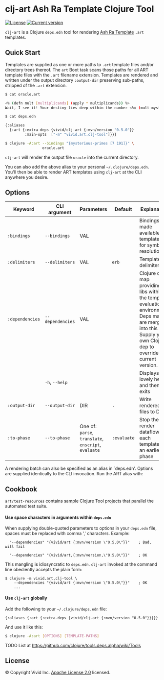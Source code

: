 # clj-art Ash Ra Template Clojure Tool 



[![License](https://img.shields.io/badge/license-Apache%202-blue.svg?style=flat-square)](LICENSE.txt)
[![Current version](https://img.shields.io/clojars/v/vivid/clj-art.svg?color=blue&style=flat-square)](https://clojars.org/vivid/clj-art)

`clj-art` is a Clojure `deps.edn` tool for rendering [Ash Ra Template](https://github.com/vivid-inc/ash-ra-template) `.art` templates.



## Quick Start


Templates are supplied as one or more paths to `.art` template files and/or
directory trees thereof.
The `art` Boot task scans those paths for all ART template files with the `.art`
filename extension.
Templates are rendered and written under the output directory `:output-dir`
preserving sub-paths, stripped of the `.art` extension.

```sh
$ cat oracle.art

<% (defn mult [multiplicands] (apply * multiplicands)) %>
Wait, I see it! Your destiny lies deep within the number <%= (mult mysterious-primes) %>.

$ cat deps.edn

{:aliases
  {:art {:extra-deps {vivid/clj-art {:mvn/version "0.5.0"}}
         :main-opts  ["-m" "vivid.art.clj-tool"]}}}

$ clojure -A:art --bindings "{mysterious-primes [7 191]}" \
                 oracle.art
```
`clj-art` will render the output file `oracle` into the current directory.

You can also add the above alias to your personal `~/.clojure/deps.edn`.
You'll then be able to render ART templates using `clj-art` at the CLI anywhere you desire.



## Options


| Keyword | CLI argument | Parameters | Default | Explanation |
| --- | --- | --- | --- | --- |
| `:bindings` | `--bindings` | VAL | | Bindings made available to templates for symbol resolution |
| `:delimiters` | `--delimiters` | VAL | `erb` | Template delimiters |
| `:dependencies` | `--dependencies` | VAL | | Clojure deps map providing libs within the template evaluation environment. Deps maps are merged into this one. Supply your own Clojure dep to override the current version. |
| | `-h`, `--help` | | | Displays lovely help and then exits |
| `:output-dir` | `--output-dir` | DIR | `.` | Write rendered files to DIR |
| `:to-phase` | `--to-phase` | One of: `parse`, `translate`, `enscript`, `evaluate` | `:evaluate` | Stop the render dataflow on each template at an earlier phase |

A rendering batch can also be specified as an alias in `deps.edn'.
Options are supplied identically to the CLI invocation. Run the ART alias with:



## Cookbook

`art/test-resources` contains sample Clojure Tool projects that parallel the automated test suite.


#### Use space characters in arguments within `deps.edn`

When supplying double-quoted parameters to options in your `deps.edn` file, spaces must be replaced with comma ',' characters.
Example:
```edn
  "--dependencies" "{vivid/art {:mvn/version \"0.5.0\"}}"    ; Bad, will fail

  "--dependencies" "{vivid/art,{:mvn/version,\"0.5.0\"}}"    ; OK
```
This mangling is idiosyncratic to `deps.edn`.
`clj-art` invoked at the command line obediently accepts the plain form:
```
$ clojure -m vivid.art.clj-tool \
    --dependencies "{vivid/art {:mvn/version \"0.5.0\"}}"    ; OK
    ...
```

#### Use `clj-art` globally

Add the following to your `~/.clojure/deps.edn` file:
```edn
{:aliases {:art {:extra-deps {vivid/clj-art {:mvn/version "0.5.0"}}}}}
```
And use it like this:
```bash
$ clojure -A:art [OPTIONS] [TEMPLATE-PATHS]
```



TODO List at https://github.com/clojure/tools.deps.alpha/wiki/Tools


## License

© Copyright Vivid Inc.
[Apache License 2.0](LICENSE.txt) licensed.
